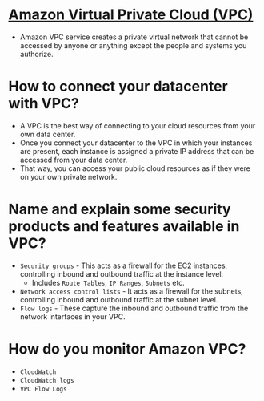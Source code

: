 
# [Amazon Virtual Private Cloud (VPC)](https://aws.amazon.com/vpc/)
- Amazon VPC service creates a private virtual network that cannot be accessed by anyone or anything except the people and systems you authorize.

# How to connect your datacenter with VPC?
- A VPC is the best way of connecting to your cloud resources from your own data center. 
- Once you connect your datacenter to the VPC in which your instances are present, each instance is assigned a private IP address that can be accessed from your data center. 
- That way, you can access your public cloud resources as if they were on your own private network.

# Name and explain some security products and features available in VPC?
- `Security groups` - This acts as a firewall for the EC2 instances, controlling inbound and outbound traffic at the instance level. 
  - Includes `Route Tables`, `IP Ranges`, `Subnets` etc.
- `Network access control lists` - It acts as a firewall for the subnets, controlling inbound and outbound traffic at the subnet level.
- `Flow logs` - These capture the inbound and outbound traffic from the network interfaces in your VPC.

# How do you monitor Amazon VPC?
- `CloudWatch`
- `CloudWatch logs`
- `VPC Flow Logs`